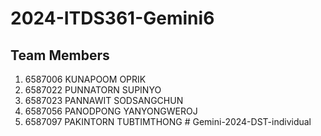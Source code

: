 # 2024-ITDS361-Gemini6

## Team Members

1. 6587006	KUNAPOOM	OPRIK
2. 6587022	PUNNATORN	SUPINYO
3. 6587023	PANNAWIT	SODSANGCHUN
4. 6587056	PANODPONG	YANYONGWEROJ
5. 6587097	PAKINTORN	TUBTIMTHONG
#   G e m i n i - 2 0 2 4 - D S T - i n d i v i d u a l  
 
